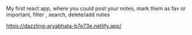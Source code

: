My first react app, where you could post your notes, mark them as fav or important, filter , search, delete/add notes

https://dazzling-aryabhata-b7e73e.netlify.app/

